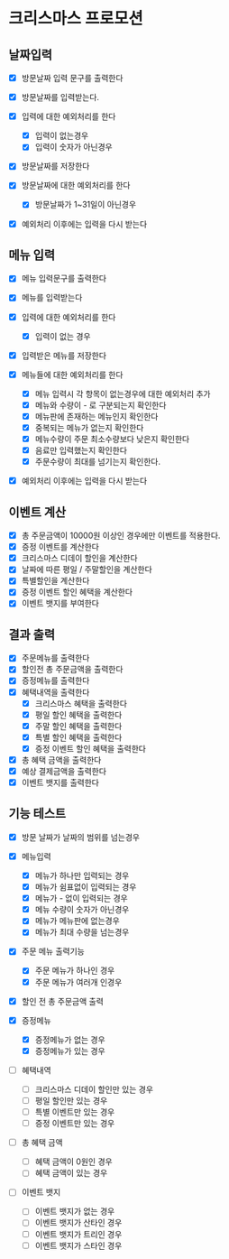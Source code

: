 # 크리스마스 프로모션

## 날짜입력

- [x] 방문날짜 입력 문구를 출력한다

- [x] 방문날짜를 입력받는다.
- [x] 입력에 대한 예외처리를 한다
    - [x] 입력이 없는경우
    - [x] 입력이 숫자가 아닌경우

- [x] 방문날짜를 저장한다
- [x] 방문날짜에 대한 예외처리를 한다
    - [x] 방문날짜가 1~31일이 아닌경우

- [x] 예외처리 이후에는 입력을 다시 받는다

## 메뉴 입력

- [x] 메뉴 입력문구를 출력한다

- [x] 메뉴를 입력받는다
- [x] 입력에 대한 예외처리를 한다
    - [x] 입력이 없는 경우

- [x] 입력받은 메뉴를 저장한다
- [x] 메뉴들에 대한 예외처리를 한다
    - [x] 메뉴 입력시 각 항목이 없는경우에 대한 예외처리 추가
    - [x] 메뉴와 수량이 - 로 구분되는지 확인한다
    - [x] 메뉴판에 존재하는 메뉴인지 확인한다
    - [x] 중복되는 메뉴가 없는지 확인한다
    - [x] 메뉴수량이 주문 최소수량보다 낮은지 확인한다
    - [x] 음료만 입력했는지 확인한다
    - [x] 주문수량이 최대를 넘기는지 확인한다.

- [x] 예외처리 이후에는 입력을 다시 받는다

## 이벤트 계산

- [x] 총 주문금액이 10000원 이상인 경우에만 이벤트를 적용한다.
- [x] 증정 이벤트를 계산한다
- [x] 크리스마스 디데이 할인을 계산한다
- [x] 날짜에 따른 평일 / 주말할인을 계산한다
- [x] 특별할인을 계산한다
- [x] 증정 이벤트 할인 혜택을 계산한다
- [x] 이벤트 뱃지를 부여한다

## 결과 출력

- [x] 주문메뉴를 출력한다
- [x] 할인전 총 주문금액을 출력한다
- [x] 증정메뉴를 출력한다
- [x] 혜택내역을 출력한다
    - [x] 크리스마스 혜택을 출력한다
    - [x] 평일 할인 혜택을 출력한다
    - [x] 주말 할인 혜택을 출력한다
    - [x] 특별 할인 혜택을 출력한다
    - [x] 증정 이벤트 할인 혜택을 출력한다
- [x] 총 혜택 금액을 출력한다
- [x] 예상 결제금액을 출력한다
- [x] 이벤트 뱃지를 출력한다

## 기능 테스트

- [x] 방문 날짜가 날짜의 범위를 넘는경우

- [x] 메뉴입력
    - [x] 메뉴가 하나만 입력되는 경우
    - [x] 메뉴가 쉼표없이 입력되는 경우
    - [x] 메뉴가 - 없이 입력되는 경우
    - [x] 메뉴 수량이 숫자가 아닌경우
    - [x] 메뉴가 메뉴판에 없는경우
    - [x] 메뉴가 최대 수량을 넘는경우

- [x] 주문 메뉴 출력기능
    - [x] 주문 메뉴가 하나인 경우
    - [x] 주문 메뉴가 여러개 인경우

- [x] 할인 전 총 주문금액 출력

- [x] 증정메뉴
    - [x] 증정메뉴가 없는 경우
    - [x] 증정메뉴가 있는 경우

- [ ] 혜택내역
    - [ ] 크리스마스 디데이 할인만 있는 경우
    - [ ] 평일 할인만 있는 경우
    - [ ] 특별 이벤트만 있는 경우
    - [ ] 증정 이벤트만 있는 경우

- [ ] 총 혜택 금액
    - [ ] 혜택 금액이 0원인 경우
    - [ ] 혜택 금액이 있는 경우

- [ ] 이벤트 뱃지
    - [ ] 이벤트 뱃지가 없는 경우
    - [ ] 이벤트 뱃지가 산타인 경우
    - [ ] 이벤트 뱃지가 트리인 경우
    - [ ] 이벤트 뱃지가 스타인 경우